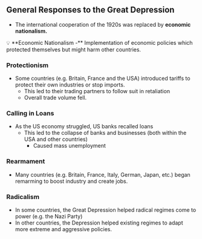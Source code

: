 ## General Responses to the Great Depression


- The international cooperation of the 1920s was replaced by **economic nationalism.**

<aside>
💡 **Economic Nationalism -** Implementation of economic policies which protected themselves but might harm other countries.

</aside>

### Protectionism


- Some countries (e.g. Britain, France and the USA) introduced tariffs to protect their own industries or stop imports.
    - This led to their trading partners to follow suit in retaliation
    - Overall trade volume fell.

### Calling in Loans


- As the US economy struggled, US banks recalled loans
    - This led to the collapse of banks and businesses (both within the USA and other countries)
        - Caused mass unemployment

### Rearmament


- Many countries (e.g. Britain, France, Italy, German, Japan, etc.) began remarming to boost industry and create jobs.

### Radicalism


- In some countries, the Great Depression helped radical regimes come to power (e.g. the Nazi Party)
- In other countries, the Depression helped existing regimes to adapt more extreme and aggressive policies.


